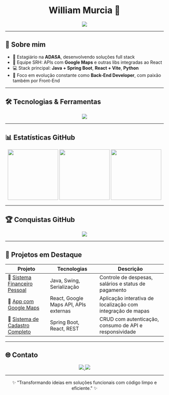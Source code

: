<h1 align="center">William Murcia 🚀</h1>

<p align="center">
  <img src="https://readme-typing-svg.demolab.com?font=Fira+Code&size=22&pause=1000&color=00F7FF&width=435&lines=Desenvolvedor+Full+Stack;Java+%7C+Python+%7C+JS;React+%2B+Spring+Boot+%7C+Vite;Estudando+Back-End+Avançado;Bem-vindo+ao+meu+GitHub!">
</p>

---

## 🧠 Sobre mim

- 💼 Estagiário na **ADASA**, desenvolvendo soluções full stack
- 🧩 Equipe SRH: APIs com **Google Maps** e outras libs integradas ao React
- 💻 Stack principal: **Java + Spring Boot**, **React + Vite**, **Python**
- 🎯 Foco em evolução constante como **Back-End Developer**, com paixão também por Front-End

---

## 🛠️ Tecnologias & Ferramentas

<p align="center">
  <img src="https://skillicons.dev/icons?i=java,spring,js,react,vite,python,git,github,vscode,html,css&theme=dark" />
</p>

---

## 📊 Estatísticas GitHub

<p align="center">
  <img height="160em" src="https://github-readme-stats.vercel.app/api?username=DvWill&show_icons=true&theme=tokyonight&include_all_commits=true&count_private=true"/>
  <img height="160em" src="https://github-readme-streak-stats.herokuapp.com?user=DvWill&theme=tokyonight"/>
  <img height="160em" src="https://github-readme-stats.vercel.app/api/top-langs/?username=DvWill&layout=compact&theme=tokyonight"/>
</p>

---

## 🏆 Conquistas GitHub

<p align="center">
  <img src="https://github-profile-trophy.vercel.app/?username=DvWill&theme=onedark&no-frame=true&row=1&margin-w=15"/>
</p>

---

## 🚀 Projetos em Destaque

| Projeto | Tecnologias | Descrição |
|--------|-------------|-----------|
| 🔗 [Sistema Financeiro Pessoal](https://github.com/DvWill/Sistema-Financeiro-Pessoal-Java) | Java, Swing, Serialização | Controle de despesas, salários e status de pagamento |
| 🔗 [App com Google Maps](https://github.com/DvWill) | React, Google Maps API, APIs externas | Aplicação interativa de localização com integração de mapas |
| 🔗 [Sistema de Cadastro Completo](https://github.com/DvWill) | Spring Boot, React, REST | CRUD com autenticação, consumo de API e responsividade |

---

## 🌐 Contato

<p align="center">
  <a href="https://www.linkedin.com/in/william-murcia-5205871a6/" target="_blank">
    <img src="https://img.shields.io/badge/LinkedIn-0077B5?style=for-the-badge&logo=linkedin&logoColor=white"/>
  </a>
  <a href="mailto:williammurciacosta17@gmail.com">
    <img src="https://img.shields.io/badge/Gmail-D14836?style=for-the-badge&logo=gmail&logoColor=white"/>
  </a>
</p>

---

<p align="center">
  ✨ "Transformando ideias em soluções funcionais com código limpo e eficiente." ✨
</p>
